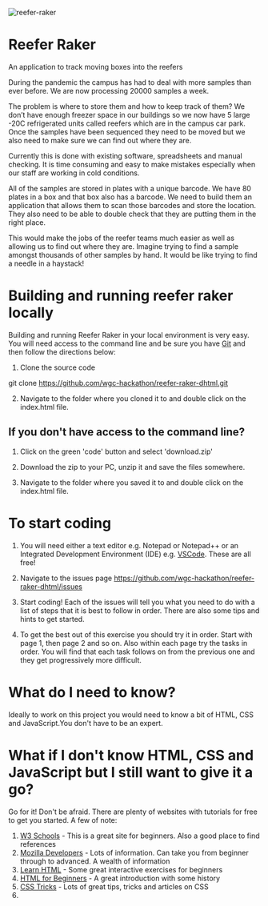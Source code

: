 ![reefer-raker](https://user-images.githubusercontent.com/519327/109385373-39f5f480-78eb-11eb-9bb6-022c62e01fac.png)
# Reefer Raker
An application to track moving boxes into the reefers

During the pandemic the campus has had to deal with more samples than ever before. We are now processing 20000 samples a week.

The problem is where to store them and how to keep track of them? We don’t have enough freezer space in our buildings so we now have 5 large -20C refrigerated units called reefers which are in the campus car park. Once the samples have been sequenced they need to be moved but we also need to make sure we can find out where they are.

Currently this is done with existing software, spreadsheets and manual checking. It is time consuming and easy to make mistakes especially when our staff are working in cold conditions.

All of the samples are stored in plates with a unique barcode. We have 80 plates in a box and that box also has a barcode. We need to build them an application that allows them to scan those barcodes and store the location. They also need to be able to double check that they are putting them in the right place. 

This would make the jobs of the reefer teams much easier as well as allowing us to find out where they are. Imagine trying to find a sample amongst thousands of other samples by hand. It would be like trying to find a needle in a haystack!

# Building and running reefer raker locally

Building and running Reefer Raker in your local environment is very easy. You will need access to the command line and be sure you have [Git](https://git-scm.com/downloads) and then follow the directions below:

1. Clone the source code

git clone https://github.com/wgc-hackathon/reefer-raker-dhtml.git

2. Navigate to the folder where you cloned it to and double click on the index.html file.

## If you don't have access to the command line?

1. Click on the green 'code' button and select 'download.zip'

2. Download the zip to your PC, unzip it and save the files somewhere.

3. Navigate to the folder where you saved it to and double click on the index.html file.

# To start coding

1. You will need either a text editor e.g. Notepad or Notepad++ or an Integrated Development Environment (IDE) e.g. [VSCode](https://code.visualstudio.com/). These are all free!

2. Navigate to the issues page https://github.com/wgc-hackathon/reefer-raker-dhtml/issues

3. Start coding! Each of the issues will tell you what you need to do with a list of steps that it is best to follow in order. There are also some tips and hints to get started.

4. To get the best out of this exercise you should try it in order. Start with page 1, then page 2 and so on. Also within each page try the tasks in order. You will find that each task follows on from the previous one and they get progressively more difficult.

# What do I need to know?

Ideally to work on this project you would need to know a bit of HTML, CSS and JavaScript.You don't have to be an expert.

# What if I don't know HTML, CSS and JavaScript but I still want to give it a go?

Go for it! Don't be afraid. There are plenty of websites with tutorials for free to get you started. A few of note:

1. [W3 Schools](https://www.w3schools.com/html/default.asp) - This is a great site for beginners. Also a good place to find references
2. [Mozilla Developers](https://developer.mozilla.org/en-US/) - Lots of information. Can take you from beginner through to advanced. A wealth of information
3. [Learn HTML](https://www.learn-html.org/) - Some great interactive exercises for beginners
4. [HTML for Beginners](https://html.com/) - A great introduction with some history
5. [CSS Tricks](https://css-tricks.com/) - Lots of great tips, tricks and articles on CSS
6. 





